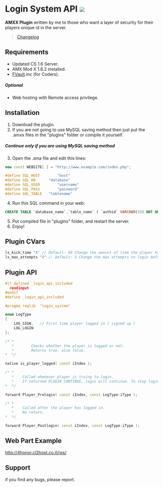 
 # Login System API ![](https://img.shields.io/badge/release-v0.4-brightgreen.svg)

**AMXX Plugin** written by me to those who want a layer of security for their players unique id in the server.
> [Changelog](https://github.com/susyabashti/Login-System-API/blob/master/CHANGELOG.md "Changelog")


## Requirements
* Updated CS 1.6 Server.
* AMX Mod X 1.8.2 installed.
* [FVault](https://forums.alliedmods.net/showthread.php?t=76453 "FVault").inc (for Coders).
##### Optional
* Web hosting with Remote access privilege.

## Installation
1. Download the plugin.
2. If you are not going to use MySQL saving method then just put the .amxx files in the "plugins" folder or compile it yourself.
##### Continue only  if you are using MySQL saving method
3. Open the .sma file and edit this lines:

```cpp
new const WEBSITE[ ] = "http://www.example.com/index.php";

#define SQL_HOST		"host"
#define SQL_DB		"database"
#define SQL_USER		"username"
#define SQL_PASS		"password"
#define SQL_TABLE	"tablename"
```

4. Run this SQL command in your web:
```sql
CREATE TABLE `database_name`.`table_name` ( `authid` VARCHAR(35) NOT NULL , `password` VARCHAR(32) NOT NULL , `user_ip` VARCHAR(48) NOT NULL , `email` VARCHAR(64) NOT NULL, UNIQUE `authid` (`authid`)) ;
```

5. Put compiled file in "plugins" folder, and restart the server.
6. Enjoy!

## Plugin CVars

```cpp
ls_kick_time "X" // Default: 60 Change the amount of time the player have before getting kicked.
ls_max_attempts "X" // Default: 3 Change the max attempts to login before kicking the player.
```


## Plugin API

```cpp
#if defined _login_api_included
  #endinput
#endif
#define _login_api_included

#pragma reqlib	"login_system"

enum LogType
{
	LOG_SIGN,	// First time player logged in ( signed up )
	LOG_LOGIN
};

/* * 
   *		Checks whether the player is logged or not.
   *		Returns true, else false.
*  */

native is_player_logged( const iIndex );

/* * 
   *	Called whenever player is trying to login.
   *	If returned PLUGIN_CONTINUE, login will continue. To stop login proccess return PLUGIN_HANDLED / PLUGIN_HANDLED_MAIN.
*  */

forward Player_Prelogin( const iIndex, const LogType:iType );

/* * 
   *	Called after the player has logged in.
   *	No return.
*  */

forward Player_Postlogin( const iIndex, const LogType:iType );

```

## Web Part Example
http://4honor.cl2host.co.il/rps/


## Support
if you find any bugs, please report.
